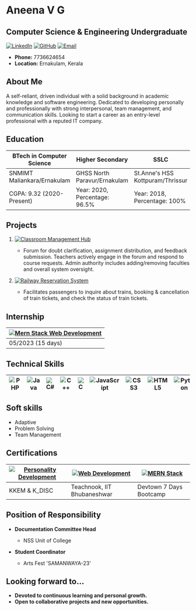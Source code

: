 # Aneena V G

## Computer Science & Engineering Undergraduate

[![LinkedIn](https://img.shields.io/badge/LinkedIn-0077B5?style=for-the-badge&logo=linkedin&logoColor=white)](https://www.linkedin.com/in/aneena-vg-88b808206) [![GitHub](https://img.shields.io/badge/GitHub-AneenaVG-yellow)](https://github.com/AneenaVG) [![Email](https://img.shields.io/badge/Gmail-D14836?style=for-the-badge&logo=gmail&logoColor=white)](mailto:aneenavg0888@gmail.com)



- **Phone:** 7736624654
- **Location:** Ernakulam, Kerala

## About Me

A self-reliant, driven individual with a solid background in academic knowledge and software engineering. Dedicated to developing personally and professionally with strong interpersonal, team management, and communication skills. Looking to start a career as an entry-level professional with a reputed IT company.

## Education

| **BTech in Computer Science** | **Higher Secondary** | **SSLC** |
| --- | --- | --- |
| SNMIMT Maliankara/Ernakulam | GHSS North Paravur/Ernakulam | St.Anne's HSS Kottpuram/Thrissur |
| CGPA: 9.32 (2020-Present) | Year: 2020, Percentage: 96.5% | Year: 2018, Percentage: 100% |

## Projects

1. [![Classroom Management Hub](https://img.shields.io/badge/Classroom%20Management%20Hub-Php%2C%20Mysql-brightgreen)]()
   - Forum for doubt clarification, assignment distribution, and feedback submission. Teachers actively engage in the forum and respond to course requests. Admin authority includes adding/removing faculties and overall system oversight.

2. [![Railway Reservation System](https://img.shields.io/badge/Railway%20Reservation%20System-DBMS%20CRUD%20Operations-brightgreen)]()
   - Facilitates passengers to inquire about trains, booking & cancellation of train tickets, and check the status of train tickets.

## Internship

| [![Mern Stack Web Development](https://img.shields.io/badge/MERN%20Stack%20Web%20Development-Sristi%20Innovative%20Trivandrum-blue)]() |
| --- |
| 05/2023 (15 days) |

## Technical Skills

| ![PHP](https://img.shields.io/badge/PHP-777BB4?style=for-the-badge&logo=php&logoColor=white) | ![Java](https://img.shields.io/badge/Java-ED8B00?style=for-the-badge&logo=java&logoColor=white) | ![C#](https://img.shields.io/badge/C%23-239120?style=for-the-badge&logo=c-sharp&logoColor=white) | ![C++](https://img.shields.io/badge/C%2B%2B-00599C?style=for-the-badge&logo=c%2B%2B&logoColor=white) | ![C](https://img.shields.io/badge/C-00599C?style=for-the-badge&logo=c&logoColor=white) | ![JavaScript](https://img.shields.io/badge/JavaScript-F7DF1E?style=for-the-badge&logo=javascript&logoColor=black) | ![CSS3](https://img.shields.io/badge/CSS3-1572B6?style=for-the-badge&logo=css3&logoColor=white) | ![HTML5](https://img.shields.io/badge/HTML5-E34F26?style=for-the-badge&logo=html5&logoColor=white) | ![Python](https://img.shields.io/badge/Python-3776AB?style=for-the-badge&logo=python&logoColor=white) |
| --- | --- | --- | --- | --- | --- | --- | --- | --- |

## Soft skills

- Adaptive
- Problem Solving
- Team Management
  
## Certifications

| [![Personality Development](https://img.shields.io/badge/Personality%20Development-KKEM%20%26%20K_DISC-orange)]() | [![Web Development](https://img.shields.io/badge/Web%20Development-Teachnook%2C%20IIT%20Bhubaneshwar-blue)]() | [![MERN Stack](https://img.shields.io/badge/MERN%20Stack-Devtown%207%20Days%20Bootcamp-blue)]() |
| --- | --- | --- |
| KKEM & K_DISC | Teachnook, IIT Bhubaneshwar | Devtown 7 Days Bootcamp |

## Position of Responsibility

- **Documentation Committee Head**
  - NSS Unit of College

- **Student Coordinator**
  - Arts Fest 'SAMANWAYA-23'

## Looking forward to...

- **Devoted to continuous learning and personal growth.**
- **Open to collaborative projects and new opportunities.**
